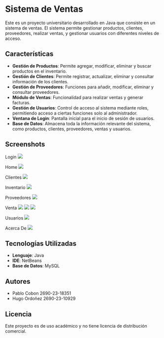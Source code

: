 # Sistema de Ventas

Este es un proyecto universitario desarrollado en Java que consiste en un sistema de ventas. El sistema permite gestionar productos, clientes, proveedores, realizar ventas, y gestionar usuarios con diferentes niveles de acceso.

## Características

- **Gestión de Productos**: Permite agregar, modificar, eliminar y buscar productos en el inventario.
- **Gestión de Clientes**: Permite registrar, actualizar, eliminar y consultar información de los clientes.
- **Gestión de Proveedores**: Funciones para añadir, modificar, eliminar y consultar proveedores.
- **Módulo de Ventas**: Funcionalidad para realizar ventas y generar facturas.
- **Gestión de Usuarios**: Control de acceso al sistema mediante roles, permitiendo acceso a ciertas funciones solo al administrador.
- **Ventana de Login**: Pantalla inicial para el inicio de sesión de usuarios.
- **Base de Datos**: Almacena toda la información relevante del sistema, como productos, clientes, proveedores, ventas y usuarios.

## Screenshots
Login
![](/Screenshots/Login.png)

Home
![](/Screenshots/Home.png)

Clientes
![](/Screenshots/Clientes.png)

Inventario
![](/Screenshots/Inventario.png)

Proveedores
![](/Screenshots/Proveedores.png)

Venta
![](/Screenshots/Venta.png)
![](/Screenshots/VentaRealizada.png)
![](/Screenshots/FacturaVenta#40-1.png)

Usuarios
![](/Screenshots/Usuarios.png)

Acerca De
![](/Screenshots/AcercaDe.png)

## Tecnologías Utilizadas

- **Lenguaje**: Java
- **IDE**: NetBeans
- **Base de Datos**: MySQL

## Autores

- Pablo Cobon 2690-23-18351
- Hugo Ordoñez 2690-23-10929 

## Licencia

Este proyecto es de uso académico y no tiene licencia de distribución comercial.
